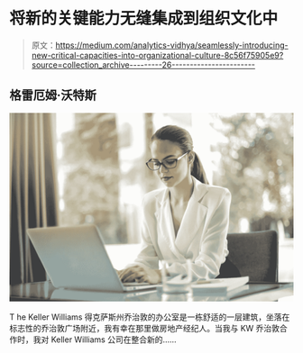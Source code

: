 # 将新的关键能力无缝集成到组织文化中

> 原文：<https://medium.com/analytics-vidhya/seamlessly-introducing-new-critical-capacities-into-organizational-culture-8c56f75905e9?source=collection_archive---------26----------------------->

## 格雷厄姆·沃特斯

![](img/b5d46697f77242957381c89d98bcaf04.png)

T he Keller Williams 得克萨斯州乔治敦的办公室是一栋舒适的一层建筑，坐落在标志性的乔治敦广场附近，我有幸在那里做房地产经纪人。当我与 KW 乔治敦合作时，我对 Keller Williams 公司在整合新的……